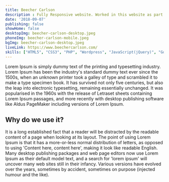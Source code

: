 ```yaml
---
title: Beecher Carlson
description : Fully Responsive website. Worked in this website as part of a team.
date: '2018-09-07'
publishing: false
showHome: false
desktopImg: beecher-carlson-desktop.jpeg
phoneImg: beecher-carlson-mobile.jpeg
bgImg: beecher-carlson-desktop.jpeg
liveLink: https://www.beechercarlson.com/
skills: ["HTML5", "CSS3", "PHP", "Wordpress", "JavaScript(jQuery)", "Google Map API", "WCAG 2.0"]
---
```




Lorem Ipsum is simply dummy text of the printing and typesetting industry. Lorem Ipsum has been the industry's standard dummy text ever since the 1500s, when an unknown printer took a galley of type and scrambled it to make a type specimen book. It has survived not only five centuries, but also the leap into electronic typesetting, remaining essentially unchanged. It was popularised in the 1960s with the release of Letraset sheets containing Lorem Ipsum passages, and more recently with desktop publishing software like Aldus PageMaker including versions of Lorem Ipsum.

## Why do we use it?


It is a long established fact that a reader will be distracted by the readable content of a page when looking at its layout. The point of using Lorem Ipsum is that it has a more-or-less normal distribution of letters, as opposed to using 'Content here, content here', making it look like readable English. Many desktop publishing packages and web page editors now use Lorem Ipsum as their default model text, and a search for 'lorem ipsum' will uncover many web sites still in their infancy. Various versions have evolved over the years, sometimes by accident, sometimes on purpose (injected humour and the like).
